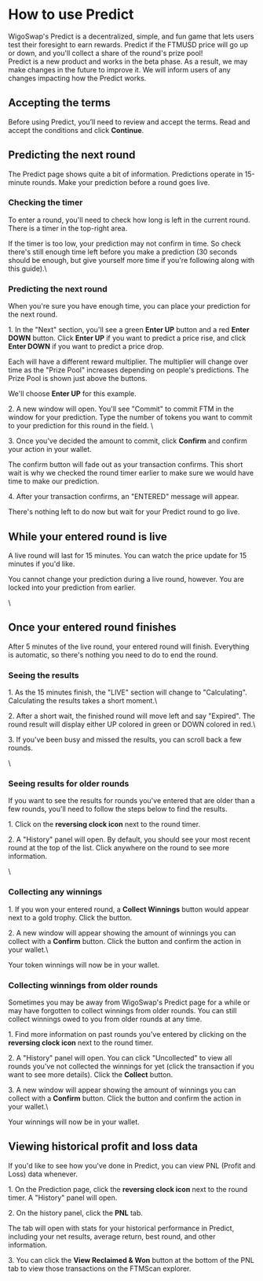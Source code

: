 # How to use Predict

WigoSwap's Predict is a decentralized, simple, and fun game that lets users test their foresight to earn rewards. Predict if the FTMUSD price will go up or down, and you'll collect a share of the round's prize pool!\
&#x20;Predict is a new product and works in the beta phase. As a result, we may make changes in the future to improve it. We will inform users of any changes impacting how the Predict works.

## Accepting the terms

Before using Predict, you’ll need to review and accept the terms. Read and accept the conditions and click **Continue**.



## Predicting the next round

The Predict page shows quite a bit of information. Predictions operate in 15-minute rounds. Make your prediction before a round goes live.



### Checking the timer

To enter a round, you'll need to check how long is left in the current round. There is a timer in the top-right area.

If the timer is too low, your prediction may not confirm in time. So check there's still enough time left before you make a prediction (30 seconds should be enough, but give yourself more time if you're following along with this guide).\


### Predicting the next round

When you're sure you have enough time, you can place your prediction for the next round.

1\. In the "Next" section, you'll see a green **Enter UP** button and a red **Enter DOWN** button. Click **Enter UP** if you want to predict a price rise, and click **Enter DOWN** if you want to predict a price drop.

Each will have a different reward multiplier. The multiplier will change over time as the "Prize Pool" increases depending on people's predictions. The Prize Pool is shown just above the buttons.

We'll choose **Enter UP** for this example.



2\. A new window will open. You'll see "Commit" to commit FTM in the window for your prediction. Type the number of tokens you want to commit to your prediction for this round in the field. \


3\. Once you've decided the amount to commit, click **Confirm** and confirm your action in your wallet.

The confirm button will fade out as your transaction confirms. This short wait is why we checked the round timer earlier to make sure we would have time to make our prediction.



4\. After your transaction confirms, an "ENTERED" message will appear.

There's nothing left to do now but wait for your Predict round to go live.





## While your entered round is live

A live round will last for 15 minutes. You can watch the price update for 15 minutes if you'd like.&#x20;

You cannot change your prediction during a live round, however. You are locked into your prediction from earlier.

\


## Once your entered round finishes

After 5 minutes of the live round, your entered round will finish. Everything is automatic, so there's nothing you need to do to end the round.

###

### Seeing the results

1\. As the 15 minutes finish, the "LIVE" section will change to "Calculating". Calculating the results takes a short moment.\


2\. After a short wait, the finished round will move left and say "Expired". The round result will display either UP colored in green or DOWN colored in red.\


3\. If you've been busy and missed the results, you can scroll back a few rounds.

\


### Seeing results for older rounds



If you want to see the results for rounds you've entered that are older than a few rounds, you'll need to follow the steps below to find the results.

1\. Click on the **reversing clock icon** next to the round timer.

2\. A "History" panel will open. By default, you should see your most recent round at the top of the list. Click anywhere on the round to see more information.

\


### Collecting any winnings

1\. If you won your entered round, a **Collect Winnings** button would appear next to a gold trophy. Click the button.



2\. A new window will appear showing the amount of winnings you can collect with a **Confirm** button. Click the button and confirm the action in your wallet.\


Your token winnings will now be in your wallet.

### Collecting winnings from older rounds

Sometimes you may be away from WigoSwap's Predict page for a while or may have forgotten to collect winnings from older rounds. You can still collect winnings owed to you from older rounds at any time.

1\. Find more information on past rounds you've entered by clicking on the **reversing clock icon** next to the round timer.



2\. A "History" panel will open. You can click "Uncollected" to view all rounds you've not collected the winnings for yet (click the transaction if you want to see more details). Click the **Collect** button.



3\. A new window will appear showing the amount of winnings you can collect with a **Confirm** button. Click the button and confirm the action in your wallet.\


Your winnings will now be in your wallet.

## Viewing historical profit and loss data

If you'd like to see how you've done in Predict, you can view PNL (Profit and Loss) data whenever.

1\. On the Prediction page, click the **reversing clock icon** next to the round timer. A "History" panel will open.

2\. On the history panel, click the **PNL** tab.

The tab will open with stats for your historical performance in Predict, including your net results, average return, best round, and other information.

3\. You can click the **View Reclaimed & Won** button at the bottom of the PNL tab to view those transactions on the FTMScan explorer.

